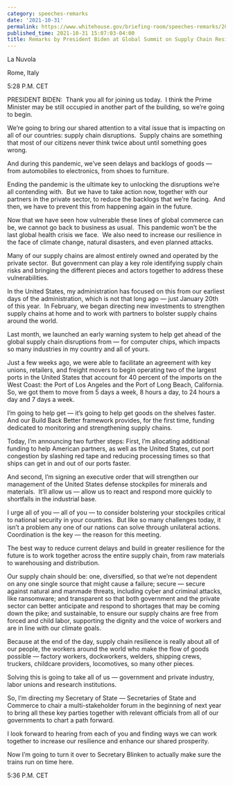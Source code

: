 ```yaml
---
category: speeches-remarks
date: '2021-10-31'
permalink: https://www.whitehouse.gov/briefing-room/speeches-remarks/2021/10/31/remarks-by-president-biden-at-global-summit-on-supply-chain-resilience/
published_time: 2021-10-31 15:07:03-04:00
title: Remarks by President Biden at Global Summit on Supply Chain Resilience
---
```

 
La Nuvola

Rome, Italy

5:28 P.M. CET

PRESIDENT BIDEN:  Thank you all for joining us today.  I think the Prime
Minister may be still occupied in another part of the building, so we’re
going to begin.

We’re going to bring our shared attention to a vital issue that is
impacting on all of our countries: supply chain disruptions.  Supply
chains are something that most of our citizens never think twice about
until something goes wrong.

And during this pandemic, we’ve seen delays and backlogs of goods — from
automobiles to electronics, from shoes to furniture.

Ending the pandemic is the ultimate key to unlocking the disruptions
we’re all contending with.  But we have to take action now, together
with our partners in the private sector, to reduce the backlogs that
we’re facing.  And then, we have to prevent this from happening again in
the future.

Now that we have seen how vulnerable these lines of global commerce can
be, we cannot go back to business as usual.  This pandemic won’t be the
last global health crisis we face.  We also need to increase our
resilience in the face of climate change, natural disasters, and even
planned attacks. 

Many of our supply chains are almost entirely owned and operated by the
private sector.  But government can play a key role identifying supply
chain risks and bringing the different pieces and actors together to
address these vulnerabilities.

In the United States, my administration has focused on this from our
earliest days of the administration, which is not that long ago — just
January 20th of this year.  In February, we began directing new
investments to strengthen supply chains at home and to work with
partners to bolster supply chains around the world.

Last month, we launched an early warning system to help get ahead of the
global supply chain disruptions from — for computer chips, which impacts
so many industries in my country and all of yours.

Just a few weeks ago, we were able to facilitate an agreement with key
unions, retailers, and freight movers to begin operating two of the
largest ports in the United States that account for 40 percent of the
imports on the West Coast: the Port of Los Angeles and the Port of Long
Beach, California.  So, we got them to move from 5 days a week, 8 hours
a day, to 24 hours a day and 7 days a week. 

I’m going to help get — it’s going to help get goods on the shelves
faster.  And our Build Back Better framework provides, for the first
time, funding dedicated to monitoring and strengthening supply chains. 

Today, I’m announcing two further steps: First, I’m allocating
additional funding to help American partners, as well as the United
States, cut port congestion by slashing red tape and reducing processing
times so that ships can get in and out of our ports faster. 

And second, I’m signing an executive order that will strengthen our
management of the United States defense stockpiles for minerals and
materials.  It’ll allow us — allow us to react and respond more quickly
to shortfalls in the industrial base.  

I urge all of you — all of you — to consider bolstering your stockpiles
critical to national security in your countries.  But like so many
challenges today, it isn’t a problem any one of our nations can solve
through unilateral actions.  Coordination is the key — the reason for
this meeting. 

The best way to reduce current delays and build in greater resilience
for the future is to work together across the entire supply chain, from
raw materials to warehousing and distribution. 

Our supply chain should be: one, diversified, so that we’re not
dependent on any one single source that might cause a failure; secure —
secure against natural and manmade threats, including cyber and criminal
attacks, like ransomware; and transparent so that both government and
the private sector can better anticipate and respond to shortages that
may be coming down the pike; and sustainable, to ensure our supply
chains are free from forced and child labor, supporting the dignity and
the voice of workers and are in line with our climate goals.

Because at the end of the day, supply chain resilience is really about
all of our people, the workers around the world who make the flow of
goods possible — factory workers, dockworkers, welders, shipping crews,
truckers, childcare providers, locomotives, so many other pieces.

Solving this is going to take all of us — government and private
industry, labor unions and research institutions.

So, I’m directing my Secretary of State — Secretaries of State and
Commerce to chair a multi-stakeholder forum in the beginning of next
year to bring all these key parties together with relevant officials
from all of our governments to chart a path forward.

I look forward to hearing from each of you and finding ways we can work
together to increase our resilience and enhance our shared prosperity.

Now I’m going to turn it over to Secretary Blinken to actually make sure
the trains run on time here.

5:36 P.M. CET
